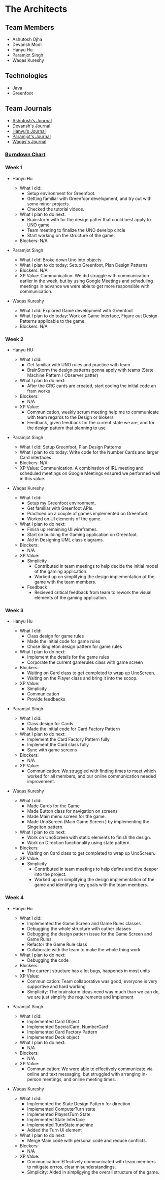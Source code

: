 # The Architects

## Team Members
- Ashutosh Ojha
- Devansh Modi
- Hanyu Hu
- Paramjot Singh
- Waqas Kureshy

## Technologies
- Java
- Greenfoot

## Team Journals
- [Ashutosh's Journal](/member-journals/journal_ashutosh.md)
- [Devansh's Journal](/member-journals/journal_devansh.md)
- [Hanyu's Journal](/member-journals/journal_hanyu.md)
- [Paramjot's Journal](/member-journals/journal_paramjot.md)
- [Waqas's Journal](/member-journals/journal_waqas.md)

### [Burndown Chart](https://docs.google.com/spreadsheets/d/1Z5zIJknovuiLPphlMqS3jdI8GBqY_gp5KiWFqB5gwmQ/edit?usp=sharing)

### Week 1

- Hanyu Hu
   - What I did: 
     - Setup environment for Greenfoot.
     - Getting familiar with Greenfoor development, and try out with some minor projects.
     - Checked the tutorial videos.
   - What I plan to do next: 
     - Brainstorm with for the design patter that could best apply to UNO game
     - Team meeting to finalize the UNO develop circle
     - Start working on the structure of the game.
   - Blockers: N/A

- Paramjot Singh
   - What I did: Broke down Uno into objects
   - What I plan to do today: Setup Greenfoot, Plan Design Patterns
   - Blockers: N/A
   - XP Value: Communication. We did struggle with communication earlier in the week, but by using Google Meetings and scheduling meetings in advance we were able to get more responsible with communication. 
    
- Waqas Kureshy
   - What I did: Explored Game development with Greenfoot
   - What I plan to do today: Work on Game Interface, Figure out Design Patterns applicable to the game.
   - Blockers: N/A
      
### Week 2

- Hanyu HU
   - What I did: 
      - Get familiar with UNO rules and practice with team
      - BrainStorm the design patterns gonna apply with teams (State Machine Pattern / Observer patter)
   - What I plan to do next: 
      - After the CRC cards are created, start coding the initial code an fram works
   - Blockers: 
      - N/A
   - XP Value:
      - Communication, weekly scrum meeting help me to communicate with team regards to the Design or blokers
      - Feedback, given feedback for the current state we are, and for the design pattern that planning to use

- Paramjot Singh
   - What I did: Setup Greenfoot, Plan Design Patterns
   - What I plan to do today: Write code for the Number Cards and larger Card interfaces
   - Blockers: N/A
   - XP Value: Communication. A combination of IRL meeting and scheduled meetings on Google Meetings ensured we performed well in this value.

- Waqas Kureshy
   - What I did: 
      - Setup my Greenfoot environment.
      - Get familiar with Greenfoot APIs.
      - Practiced on a couple of games implemented on Greenfoot.
      - Worked on UI elements of the game.
   - What I plan to do next: 
      - Finish up remaining UI wireframes.
      - Start on building the Gaming application on Greenfoot. 
      - Aid in Designing UML class diagrams.
   - Blockers: 
      - N/A
   - XP Value:
      - Simplicity 
         - Contributed in team meetings to help decide the initial model of the gaming application.
         - Worked up on simplifying the design implementation of the game with the team members.
      - Feedback
         - Recieved critical feedback from team to rework the visual elements of the gaming application.

### Week 3

- Hanyu Hu
   - What I did: 
      - Class design for game rules
      - Made the initial code for game rules
      - Chose Singleton design pattern for game rules
   - What I plan to do next: 
      - Implement the details for the game rules
      - Corporate the current gamerules class with game screen
   - Blockers: 
      - Waiting on Card class to get completed to wrap up UnoScreen. 
      - Waiting on the Player class and bring it into the scoop.
   - XP Value:
      - Simplicity 
      - Communication
      - Provide feedbacks

- Paramjot Singh
   - What I did: 
      - Class design for Cards
      - Made the initial code for Card Factory Pattern
   - What I plan to do next: 
      - Implement the Card Factory Pattern fully
      - Implement the Card class fully
      - Sync with game screens
   - Blockers: 
      - N/A
   - XP Value:
      - Communication: We struggled with finding times to meet which worked for all members, and our online communication needed improvement.

- Waqas Kureshy
   - What I did: 
      - Made Cards for the Game
      - Made Button class for navigation on screens
      - Made Main menu screen for the game.
      - Made UnoScreen (Main Game Screen ) by implementing the Singelton pattern.
   - What I plan to do next: 
      - Work on UnoScreen with static elements to finish the design.
      - Work on Direction functionality using state pattern.
   - Blockers: 
      - Waiting on Card class to get completed to wrap up UnoScreen. 
   - XP Value:
      - Simplicity 
         - Contributed in team meetings to help define and dive deeper into the project.
         - Worked up on simplifying the design implementation of the game and identifying key goals with the team members.

### Week 4

- Hanyu Hu
   - What I did: 
      - Implemented the Game Screen and Game Rules classes
      - Debugging the whole structure with outher classes
      - Debugging the design pattern issue for the Game Screen and Game Rules
      - Refactor the Game Rule class
      - Collaborate with the team to make the whole thing work
   - What I plan to do next: 
      - Debugging the code
   - Blockers: 
      - The current structure has a lot bugs, happends in most units
   - XP Value:
      - Communication: Team collaborative was good, everyone is very supportive and hard working
      - Simplicity: The brainstorm ideas need way much than we can do, we are just simplify the requirements and implement

- Paramjot Singh
   - What I did: 
      - Implemented Card Object
      - Implemented SpecialCard, NumberCard
      - Implemented Card Factory Pattern
      - Implemented Deck object
   - What I plan to do next: 
      - N/A
   - Blockers: 
      - N/A
   - XP Value:
      - Communication: We were able to effectively communicate via online and text messaging, but struggled with arranging in-person meetings, and online meeting times.

- Waqas Kureshy
   - What I did: 
      - Implemented the State Design Pattern for direction.
      - Implemented ComputerTurn state
      - Implemented PlayersTurn State
      - Implemented State Interface
      - Implemented TurnState machine
      - Added the Turn UI element
   - What I plan to do next: 
      - Merge Main code with personal code and reduce conflicts.
   - Blockers: 
      - N/A
   - XP Value:
      - Communication: Effectively communicated with team members to mitigate errros, clear misunderstandings.
      - Simplicity: Aided in simpligying the overall structure of the game.

